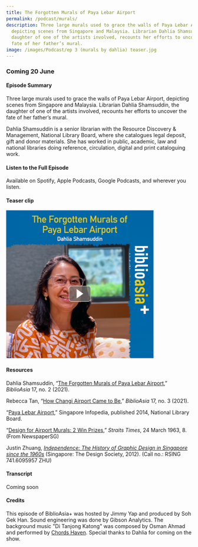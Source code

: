 ```yaml
---
title: The Forgotten Murals of Paya Lebar Airport
permalink: /podcast/murals/
description: Three large murals used to grace the walls of Paya Lebar Airport,
  depicting scenes from Singapore and Malaysia. Librarian Dahlia Shamsuddin, the
  daughter of one of the artists involved, recounts her efforts to uncover the
  fate of her father’s mural.
image: /images/Podcast/ep 3 (murals by dahlia) teaser.jpg
---
```

### Coming  20 June ###
#### **Episode Summary** ####
Three large murals used to grace the walls of Paya Lebar Airport, depicting scenes from Singapore and Malaysia. Librarian Dahlia Shamsuddin, the daughter of one of the artists involved, recounts her efforts to uncover the fate of her father’s mural.

Dahlia Shamsuddin is a senior librarian with the Resource Discovery &amp; Management, National Library Board, where she catalogues legal deposit, gift and donor materials. She has worked in public, academic, law and national libraries doing reference, circulation, digital and print cataloguing work.

#### **Listen to the Full Episode** ####
Available on Spotify, Apple Podcasts, Google Podcasts, and wherever you listen.

#### **Teaser clip** ####
<a href=""><img src="/images/Podcast/ep%203%20(murals%20by%20dahlia)%20teaser.jpg" style="width:auto; height:400px;"></a>


#### **Resources** ####
Dahlia Shamsuddin, “[The Forgotten Murals of Paya Lebar Airport](/vol-17/issue-2/jul-sep-2021/murals),” <i>BiblioAsia</i> 17, no. 2 (2021). 

Rebecca Tan, “[How Changi Airport Came to Be](/vol-17/issue-3/oct-dec-2021/changi-airport),” <i>BiblioAsia</i> 17, no. 3 (2021). 

“[Paya Lebar Airport](https://eresources.nlb.gov.sg/infopedia/articles/SIP_130_2005-01-22.html),” Singapore Infopedia, published 2014, National Library Board. 

“[Design for Airport Murals: 2 Win Prizes](http://eresources.nlb.gov.sg/newspapers/Digitised/Article/straitstimes19630324-1.2.73),” <i>Straits Times</i>, 24 March 1963, 8. (From NewspaperSG)

Justin Zhuang, <i>[Independence: The History of Graphic Design in Singapore since the 1960s](https://eservice.nlb.gov.sg/item_holding.aspx?bid=14331232)</i> (Singapore: The Design Society, 2012). (Call no.: RSING 741.6095957 ZHU)


#### **Transcript** ####
Coming soon


#### **Credits** ####
This episode of BiblioAsia+ was hosted by Jimmy Yap and produced by Soh Gek Han. Sound engineering was done by Gibson Analytics. The background music "Di Tanjong Katong" was composed by Osman Ahmad and performed by&nbsp;[Chords Haven](https://www.youtube.com/watch?v=uA2v7ka5TAI). Special thanks to Dahlia for coming on the show.